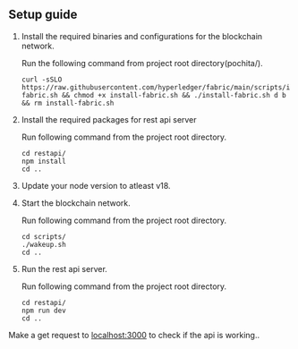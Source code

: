 
## Setup guide

1.  Install the required binaries and configurations for the blockchain network.

    Run the following command from project root directory(pochita/).
    ```
    curl -sSLO https://raw.githubusercontent.com/hyperledger/fabric/main/scripts/install-fabric.sh && chmod +x install-fabric.sh && ./install-fabric.sh d b && rm install-fabric.sh
    ```

2. Install the required packages for rest api server

    Run following command from the project root directory.
    ```
    cd restapi/
    npm install
    cd ..
    ```

3. Update your node version to atleast v18.


4. Start the blockchain network.

    Run following command from the project root directory.
    ```
    cd scripts/
    ./wakeup.sh
    cd ..
    ```

5. Run the rest api server.

    Run following command from the project root directory.
    ```
    cd restapi/
    npm run dev
    cd ..
    ```

Make a get request to [localhost:3000](http://localhost:3000) to check if the api is working..